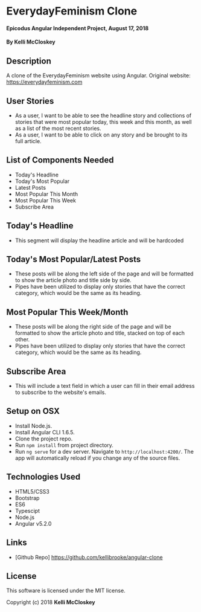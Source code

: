 # EverydayFeminism Clone
#### Epicodus Angular Independent Project, August 17, 2018
#### By Kelli McCloskey

## Description
A clone of the EverydayFeminism website using Angular.
Original website: https://everydayfeminism.com

## User Stories

* As a user, I want to be able to see the headline story and collections of stories that were most popular today, this week and this month, as well as a list of the most recent stories.
* As a user, I want to be able to click on any story and be brought to its full article.

## List of Components Needed
* Today's Headline
* Today's Most Popular
* Latest Posts
* Most Popular This Month
* Most Popular This Week
* Subscribe Area

## Today's Headline
* This segment will display the headline article and will be hardcoded

## Today's Most Popular/Latest Posts
* These posts will be along the left side of the page and will be formatted to show the article photo and title side by side.
* Pipes have been utilized to display only stories that have the correct category, which would be the same as its heading.

## Most Popular This Week/Month
* These posts will be along the right side of the page and will be formatted to show the article photo and title, stacked on top of each other.
* Pipes have been utilized to display only stories that have the correct category, which would be the same as its heading.

## Subscribe Area
* This will include a text field in which a user can fill in their email address to subscribe to the website's emails.

## Setup on OSX

* Install Node.js.
* Install Angular CLI 1.6.5.
* Clone the project repo.
* Run `npm install` from project directory.
* Run `ng serve` for a dev server. Navigate to `http://localhost:4200/`. The app will automatically reload if you change any of the source files.

## Technologies Used

* HTML5/CSS3
* Bootstrap
* ES6
* Typescipt
* Node.js
* Angular v5.2.0

## Links

* [Github Repo] https://github.com/kellibrooke/angular-clone

## License

This software is licensed under the MIT license.

Copyright (c) 2018 **Kelli McCloskey**
